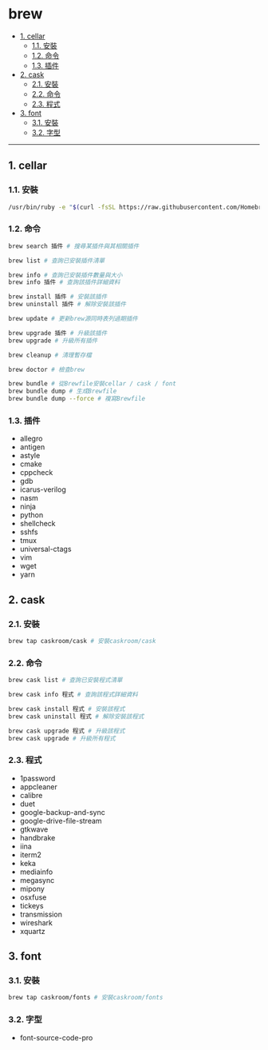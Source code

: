 # brew

<!-- vim-markdown-toc GFM -->

* [1. cellar](#1-cellar)
    - [1.1. 安裝](#11-安裝)
    - [1.2. 命令](#12-命令)
    - [1.3. 插件](#13-插件)
* [2. cask](#2-cask)
    - [2.1. 安裝](#21-安裝)
    - [2.2. 命令](#22-命令)
    - [2.3. 程式](#23-程式)
* [3. font](#3-font)
    - [3.1. 安裝](#31-安裝)
    - [3.2. 字型](#32-字型)

<!-- vim-markdown-toc -->

---

## 1. cellar

### 1.1. 安裝

```zsh
/usr/bin/ruby -e "$(curl -fsSL https://raw.githubusercontent.com/Homebrew/install/master/install)" # 安裝brew
```

### 1.2. 命令

```zsh
brew search 插件 # 搜尋某插件與其相關插件

brew list # 查詢已安裝插件清單

brew info # 查詢已安裝插件數量與大小
brew info 插件 # 查詢該插件詳細資料

brew install 插件 # 安裝該插件
brew uninstall 插件 # 解除安裝該插件

brew update # 更新brew源同時表列過期插件

brew upgrade 插件 # 升級該插件
brew upgrade # 升級所有插件

brew cleanup # 清理暫存檔

brew doctor # 檢查brew

brew bundle # 從Brewfile安裝cellar / cask / font
brew bundle dump # 生成Brewfile
brew bundle dump --force # 複寫Brewfile
```

### 1.3. 插件

-   allegro
-   antigen
-   astyle
-   cmake
-   cppcheck
-   gdb
-   icarus-verilog
-   nasm
-   ninja
-   python
-   shellcheck
-   sshfs
-   tmux
-   universal-ctags
-   vim
-   wget
-   yarn

## 2. cask

### 2.1. 安裝

```zsh
brew tap caskroom/cask # 安裝caskroom/cask
```

### 2.2. 命令

```zsh
brew cask list # 查詢已安裝程式清單

brew cask info 程式 # 查詢該程式詳細資料

brew cask install 程式 # 安裝該程式
brew cask uninstall 程式 # 解除安裝該程式

brew cask upgrade 程式 # 升級該程式
brew cask upgrade # 升級所有程式
```

### 2.3. 程式

-   1password
-   appcleaner
-   calibre
-   duet
-   google-backup-and-sync
-   google-drive-file-stream
-   gtkwave
-   handbrake
-   iina
-   iterm2
-   keka
-   mediainfo
-   megasync
-   mipony
-   osxfuse
-   tickeys
-   transmission
-   wireshark
-   xquartz

## 3. font

### 3.1. 安裝

```zsh
brew tap caskroom/fonts # 安裝caskroom/fonts
```

### 3.2. 字型

-   font-source-code-pro
